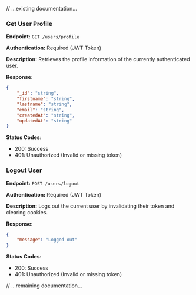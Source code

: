 // ...existing documentation...

### Get User Profile
**Endpoint:** `GET /users/profile`

**Authentication:** Required (JWT Token)

**Description:** Retrieves the profile information of the currently authenticated user.

**Response:**
```json
{
    "_id": "string",
    "firstname": "string",
    "lastname": "string",
    "email": "string",
    "createdAt": "string",
    "updatedAt": "string"
}
```

**Status Codes:**
- 200: Success
- 401: Unauthorized (Invalid or missing token)

### Logout User
**Endpoint:** `POST /users/logout`

**Authentication:** Required (JWT Token)

**Description:** Logs out the current user by invalidating their token and clearing cookies.

**Response:**
```json
{
    "message": "Logged out"
}
```

**Status Codes:**
- 200: Success
- 401: Unauthorized (Invalid or missing token)

// ...remaining documentation...
